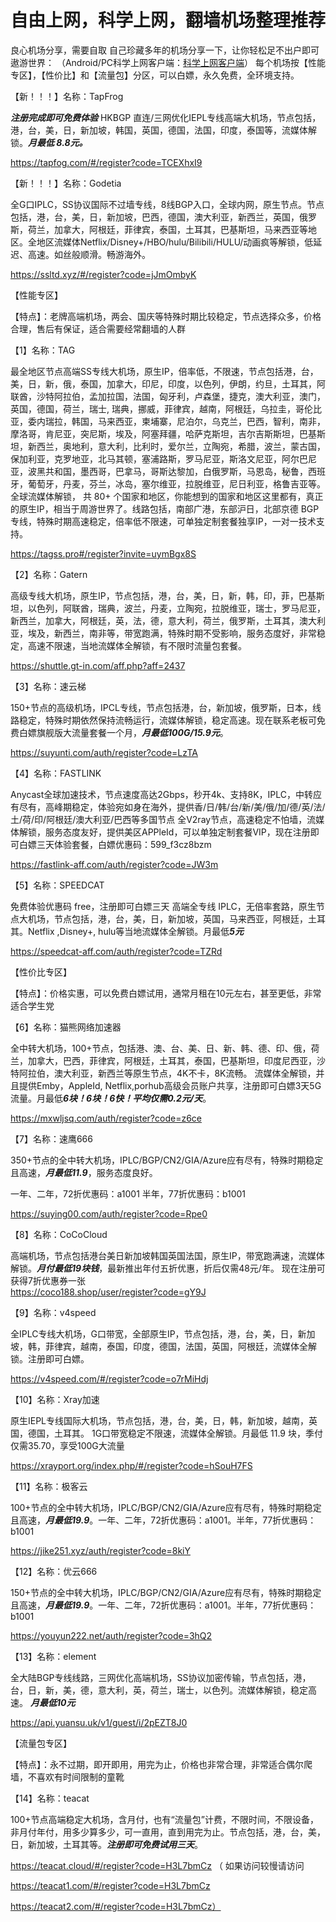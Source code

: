 # 自由上网，科学上网，翻墙机场整理推荐
良心机场分享，需要自取
自己珍藏多年的机场分享一下，让你轻松足不出户即可遨游世界：
（Android/PC科学上网客户端：[科学上网客户端](https://github.com/WallKiller-glitch/V2raySSSSRShare/blob/main/%E7%A7%91%E5%AD%A6%E4%B8%8A%E7%BD%91%E5%AE%A2%E6%88%B7%E7%AB%AF%EF%BC%8C%E9%9C%80%E8%A6%81%E8%87%AA%E5%8F%96.md)）
每个机场按【性能专区】，【性价比】和【流量包】分区，可以白嫖，永久免费，全环境支持。

【新！！！】名称：TapFrog

***注册完成即可免费体验***
HKBGP 直连/三网优化IEPL专线高端大机场，节点包括，港，台，美，日，新加坡，韩国，英国，德国，法国，印度，泰国等，流媒体解锁。***月最低 8.8元。***

https://tapfog.com/#/register?code=TCEXhxI9


【新！！！】名称：Godetia

全G口IPLC，SS协议国际不过墙专线，8线BGP入口，全球内网，原生节点。节点包括，港，台，美，日，新加坡，巴西，德国，澳大利亚，新西兰，英国，俄罗斯，荷兰，加拿大，阿根廷，菲律宾，泰国，土耳其，巴基斯坦，马来西亚等地区。全地区流媒体Netflix/Disney+/HBO/hulu/Bilibili/HULU/动画疯等解锁，低延迟、高速。如丝般顺滑。畅游海外。

https://ssltd.xyz/#/register?code=jJmOmbyK

【性能专区】

【特点】：老牌高端机场，两会、国庆等特殊时期比较稳定，节点选择众多，价格合理，售后有保证，适合需要经常翻墙的人群

【1】名称：TAG

最全地区节点高端SS专线大机场，原生IP，倍率低，不限速，节点包括港，台，美，日，新，俄，泰国，加拿大，印尼，印度，以色列，伊朗，约旦，土耳其，阿联酋，沙特阿拉伯，孟加拉国，法国，匈牙利，卢森堡，捷克，澳大利亚，澳门，英国，德国，荷兰，瑞士, 瑞典，挪威，菲律宾，越南，阿根廷，乌拉圭，哥伦比亚，委内瑞拉，韩国，马来西亚，柬埔寨，尼泊尔，乌克兰，巴西，智利，南非，摩洛哥，肯尼亚，突尼斯，埃及，阿塞拜疆，哈萨克斯坦，吉尔吉斯斯坦，巴基斯坦，新西兰，奥地利，意大利，比利时，爱尔兰，立陶宛，希腊，波兰，蒙古国，保加利亚，克罗地亚，北马其顿，塞浦路斯，罗马尼亚，斯洛文尼亚，阿尔巴尼亚，波黑共和国，墨西哥，巴拿马，哥斯达黎加，白俄罗斯，马恩岛，秘鲁，西班牙，葡萄牙，丹麦，芬兰，冰岛，塞尔维亚，拉脱维亚，尼日利亚，格鲁吉亚等。全球流媒体解锁， 共 80+ 个国家和地区，你能想到的国家和地区这里都有，真正的原生IP，相当于周游世界了。线路包括，南部广港，东部沪日，北部京德 BGP专线，特殊时期高速稳定，倍率低不限速，可单独定制套餐独享IP，一对一技术支持。

https://tagss.pro#/register?invite=uymBgx8S


【2】名称：Gatern

高级专线大机场，原生IP，节点包括，港，台，美，日，新，韩，印，菲，巴基斯坦，以色列，阿联酋，瑞典，波兰，丹麦，立陶宛，拉脱维亚，瑞士，罗马尼亚，新西兰，加拿大，阿根廷，英，法，德，意大利，荷兰，俄罗斯，土耳其，澳大利亚，埃及，新西兰，南非等，带宽跑满，特殊时期不受影响，服务态度好，非常稳定，高速不限速，当地流媒体全解锁，有不限时流量包套餐。

https://shuttle.gt-in.com/aff.php?aff=2437

	
【3】名称：速云梯

150+节点的高级机场，IPCL专线，节点包括港，台，新加坡，俄罗斯，日本，线路稳定，特殊时期依然保持流畅运行，流媒体解锁，稳定高速。现在联系老板可免费白嫖旗舰版大流量套餐一个月，***月最低100G/15.9元***。

https://suyunti.com/auth/register?code=LzTA


【4】名称：FASTLINK

Anycast全球加速技术，节点速度高达2Gbps，秒开4k、支持8K，IPLC，中转应有尽有，高峰期稳定，体验宛如身在海外，提供香/日/韩/台/新/美/俄/加/德/英/法/土/荷/印/阿根廷/澳大利亚/巴西等多国节点 全V2ray节点，高速稳定不怕墙，流媒体解锁，服务态度友好，提供美区APPleId，可以单独定制套餐VIP，现在注册即可白嫖三天体验套餐，白嫖优惠码：599_f3cz8bzm

https://fastlink-aff.com/auth/register?code=JW3m

【5】名称：SPEEDCAT

免费体验优惠码 free，注册即可白嫖三天
高端全专线 IPLC，无倍率套路，原生节点大机场，节点包括，港，台，美，日，新加坡，英国，马来西亚，阿根廷，土耳其。Netflix ,Disney+, hulu等当地流媒体全解锁。月最低***5元***

https://speedcat-aff.com/auth/register?code=TZRd


【性价比专区】

【特点】：价格实惠，可以免费白嫖试用，通常月租在10元左右，甚至更低，非常适合学生党

【6】名称：猫熊网络加速器

全中转大机场，100+节点，包括港、澳、台、美、日、新、韩、德、印、俄，荷兰，加拿大，巴西，菲律宾，阿根廷，土耳其，泰国，巴基斯坦，印度尼西亚，沙特阿拉伯，澳大利亚，新西兰等原生节点，4K不卡，8K流畅。 流媒体全解锁，并且提供Emby，AppleId, Netflix,porhub高级会员账户共享，注册即可白嫖3天5G流量。月最低***6块！6块！6快！平均仅需0.2元/天***。

https://mxwljsq.com/auth/register?code=z6ce

【7】名称：速鹰666

350+节点的全中转大机场，IPLC/BGP/CN2/GIA/Azure应有尽有，特殊时期稳定且高速，***月最低11.9***，服务态度良好。

一年、二年，72折优惠码：a1001 半年，77折优惠码：b1001

https://suying00.com/auth/register?code=Rpe0

【8】名称：CoCoCloud

高端机场，节点包括港台美日新加坡韩国英国法国，原生IP，带宽跑满速，流媒体解锁。***月付最低19块钱***，最新推出年付五折优惠，折后仅需48元/年。
现在注册可获得7折优惠券一张  
https://coco188.shop/user/register?code=gY9J

【9】名称：v4speed

全IPLC专线大机场，G口带宽，全部原生IP，节点包括，港，台，美，日，新加坡，韩，菲律宾，越南，泰国，印度，德国，法国，英国，阿根廷，流媒体全解锁。注册即可白嫖。

https://v4speed.com/#/register?code=o7rMiHdj


【10】名称：Xray加速

原生IEPL专线国际大机场，节点包括，港，台，美，日，韩，新加坡，越南，英国，德国，土耳其。 1G口带宽稳定不限速，流媒体全解锁。月最低 11.9 块，季付仅需35.70，享受100G大流量

https://xrayport.org/index.php/#/register?code=hSouH7FS


【11】名称：极客云

100+节点的全中转大机场，IPLC/BGP/CN2/GIA/Azure应有尽有，特殊时期稳定且高速，***月最低19.9***。一年、二年，72折优惠码：a1001。半年，77折优惠码：b1001

https://jike251.xyz/auth/register?code=8kiY

【12】名称：优云666

150+节点的全中转大机场，IPLC/BGP/CN2/GIA/Azure应有尽有，特殊时期稳定且高速，***月最低19.9***。一年、二年，72折优惠码：a1001。半年，77折优惠码：b1001

https://youyun222.net/auth/register?code=3hQ2

【13】名称：element

全大陆BGP专线线路，三网优化高端机场，SS协议加密传输，节点包括，港，台，日，新，美，德，意大利，英，荷兰，瑞士，以色列。流媒体解锁，稳定高速。
***月最低10元***

https://api.yuansu.uk/v1/guest/i/2pEZT8J0


【流量包专区】

【特点】：永不过期，即开即用，用完为止，价格也非常合理，非常适合偶尔爬墙，不喜欢有时间限制的童靴


【14】名称：teacat

100+节点高端稳定大机场，含月付，也有“流量包”计费，不限时间，不限设备，非月付年付，用多少算多少，可一直用，直到用完为止。节点包括，港，台，美，日，新加坡，土耳其等。***注册即可免费试用三天***。

https://teacat.cloud/#/register?code=H3L7bmCz
（
如果访问较慢请访问

https://teacat1.com/#/register?code=H3L7bmCz

https://teacat2.com/#/register?code=H3L7bmCz）


